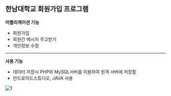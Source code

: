한남대학교 회원가입 프로그램
---
**어플리케이션 기능**
* 회원가입
* 회원간 메시지 주고받기
* 개인정보 수정

* * *
**사용 기능**
* 데이터 저장시 PHP와 MySQL서버를 이용하여 원격 서버에 저장함
* 안드로이드스튜디오, JAVA 사용

![1](https://user-images.githubusercontent.com/70643208/94363983-11ca5580-0101-11eb-8034-f5517c6efc4c.PNG)

